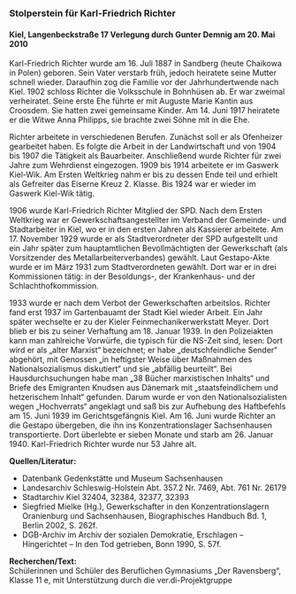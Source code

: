 ### Stolperstein für Karl-Friedrich Richter
#### Kiel, Langenbeckstraße 17 Verlegung durch Gunter Demnig am 20. Mai 2010

Karl-Friedrich Richter wurde am 16. Juli 1887 in Sandberg (heute Chaikowa in Polen) geboren. Sein Vater verstarb früh, jedoch heiratete seine Mutter schnell wieder. Daraufhin zog die Familie vor der Jahrhundertwende nach Kiel. 1902 schloss Richter die Volksschule in Bohnhüsen ab. Er war zweimal verheiratet. Seine erste Ehe führte er mit Auguste Marie Kantin aus Croosdem. Sie hatten zwei gemeinsame Kinder. Am 14. Juni 1917 heiratete er die Witwe Anna Philipps, sie brachte zwei Söhne mit in die Ehe.

Richter arbeitete in verschiedenen Berufen. Zunächst soll er als Ofenheizer gearbeitet haben. Es folgte die Arbeit in der Landwirtschaft und von 1904 bis 1907 die Tätigkeit als Bauarbeiter. Anschließend wurde Richter für zwei Jahre zum Wehrdienst eingezogen. 1909 bis 1914 arbeitete er im Gaswerk Kiel-Wik. Am Ersten Weltkrieg nahm er bis zu dessen Ende teil und erhielt als Gefreiter das Eiserne Kreuz 2. Klasse. Bis 1924 war er wieder im Gaswerk Kiel-Wik tätig.

1906 wurde Karl-Friedrich Richter Mitglied der SPD. Nach dem Ersten Weltkrieg war er Gewerkschaftsangestellter im Verband der Gemeinde- und Stadtarbeiter in Kiel, wo er in den ersten Jahren als Kassierer arbeitete. Am 17. November 1929 wurde er als Stadtverordneter der SPD aufgestellt und ein Jahr später zum hauptamtlichen Bevollmächtigten der Gewerkschaft (als Vorsitzender des Metallarbeiterverbandes) gewählt. Laut Gestapo-Akte wurde er im März 1931 zum Stadtverordneten gewählt. Dort war er in drei Kommissionen tätig: in der Besoldungs-, der Krankenhaus- und der Schlachthofkommission.

1933 wurde er nach dem Verbot der Gewerkschaften arbeitslos. Richter fand erst 1937 im Gartenbauamt der Stadt Kiel wieder Arbeit. Ein Jahr später wechselte er zu der Kieler Feinmechanikerwerkstatt Meyer. Dort blieb er bis zu seiner Verhaftung am 18. Januar 1939. In den Polizeiakten kann man zahlreiche Vorwürfe, die typisch für die NS-Zeit sind, lesen: Dort wird er als „alter Marxist“ bezeichnet; er habe „deutschfeindliche Sender“ abgehört, mit Genossen „in heftigster Weise über Maßnahmen des Nationalsozialismus diskutiert“ und sie „abfällig beurteilt“. Bei Hausdurchsuchungen habe man „38 Bücher marxistischen Inhalts“ und Briefe des Emigranten Knudsen aus Dänemark mit „staatsfeindlichem und hetzerischem Inhalt“ gefunden. Darum wurde er von den Nationalsozialisten wegen „Hochverrats“ angeklagt und saß bis zur Aufhebung des Haftbefehls am 15. Juni 1939 im Gerichtsgefängnis Kiel. Am 16. Juni wurde Richter an die Gestapo übergeben, die ihn ins Konzentrationslager Sachsenhausen transportierte. Dort überlebte er sieben Monate und starb am 26. Januar 1940. Karl-Friedrich Richter wurde nur 53 Jahre alt.

**Quellen/Literatur:**
- Datenbank Gedenkstätte und Museum Sachsenhausen
- Landesarchiv Schleswig-Holstein Abt. 357.2 Nr. 7469, Abt. 761 Nr. 26179
- Stadtarchiv Kiel 32404, 32384, 32377, 32393
- Siegfried Mielke (Hg.), Gewerkschafter in den Konzentrationslagern Oranienburg und Sachsenhausen, Biographisches Handbuch Bd. 1, Berlin 2002, S. 262f.
- DGB-Archiv im Archiv der sozialen Demokratie, Erschlagen – Hingerichtet – In den Tod getrieben, Bonn 1990, S. 57f.

**Recherchen/Text:**  
Schülerinnen und Schüler des Beruflichen Gymnasiums „Der Ravensberg“, Klasse 11 e, mit Unterstützung durch die ver.di-Projektgruppe